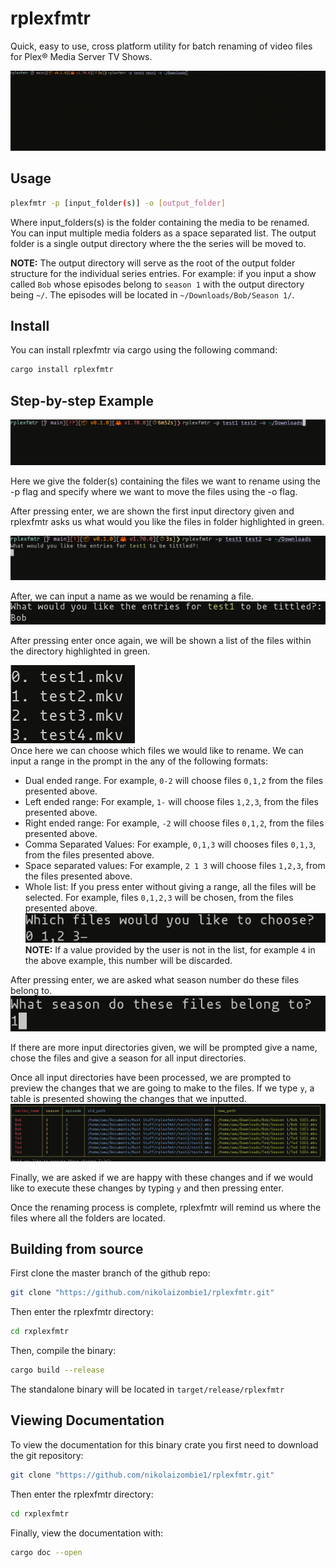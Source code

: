 # rplexfmtr

Quick, easy to use, cross platform utility for batch renaming of video files for Plex® Media Server TV Shows.

![rplexfmtr Demo](README/demo.gif)


## Usage
```bash
plexfmtr -p [input_folder(s)] -o [output_folder]
```
Where input_folders(s) is the folder containing the media to be renamed. You can input multiple media folders as a space separated list.
The output folder is a single output directory where the the series will be moved to.

**NOTE:** The output directory will serve as the root of the output folder structure for the individual series entries. For example: if you input a show called `Bob` whose episodes belong to `season 1` with the output directory being `~/`. The episodes will be located in `~/Downloads/Bob/Season 1/`.

## Install 
You can install rplexfmtr via cargo using the following command:
```bash
cargo install rplexfmtr
```

## Step-by-step Example

![Command Invocation Example](README/Command%20Invocation.png)

Here we give the folder(s) containing the files we want to rename using the -p flag and specify where we want to move the files using the -o flag.

After pressing enter, we are shown the first input directory given and rplexfmtr asks us what would you like the files in folder highlighted in green.

![Name Prompt](README/Name%20Prompt.png)

After, we can input a name as we would be renaming a file.
![Entering A Name](README/Entering%20a%20name.png)

After pressing enter once again, we will be shown a list of the files within the directory highlighted in green.

![Display Directory Files](README/Display%20directory%20files.png) \
Once here we can choose which files we would like to rename. We can input a range in the prompt in the any of the following formats:
- Dual ended range. For example, `0-2` will choose files `0,1,2` from the files presented above.
- Left ended range: For example, `1-` will choose files `1,2,3`, from the files presented above.
- Right ended range: For example, `-2` will choose files `0,1,2`, from the files presented above.
- Comma Separated Values: For example, `0,1,3` will chooses files `0,1,3`, from the files presented above.
- Space separated values: For example, `2 1 3` will choose files `1,2,3`, from the files presented above.
- Whole list: If you press enter without giving a range, all the files will be selected. For example, files `0,1,2,3` will be chosen, from the files presented above.
![Entering a Range](README/Entering%20a%20range.png)
**NOTE:** If a value provided by the user is not in the list, for example `4` in the above example, this number will be discarded.

After pressing enter, we are asked what season number do these files belong to.
![Entering a season](README/Entering%20a%20season.png)  

If there are more input directories given, we will be prompted give a name, chose the files and give a season for all input directories.

Once all input directories have been processed, we are prompted to preview the changes that we are going to make to the files. If we type `y`, a table is presented showing the changes that we inputted.
![Preview Changes](README/Preview%20Changes.png)

Finally, we are asked if we are happy with these changes and if we would like to execute these changes by typing `y` and then pressing enter. 

Once the renaming process is complete, rplexfmtr will remind us where the files where all the folders are located.

## Building from source
First clone the master branch of the github repo:
```bash
git clone "https://github.com/nikolaizombie1/rplexfmtr.git"
```
Then enter the rplexfmtr directory:
```bash
cd rxplexfmtr
```
Then, compile the binary:
```bash
cargo build --release
```
The standalone binary will be located in `target/release/rplexfmtr`

## Viewing Documentation
To view the documentation for this binary crate you first need to download the git repository:
```bash
git clone "https://github.com/nikolaizombie1/rplexfmtr.git"
```
Then enter the rplexfmtr directory:
```bash
cd rxplexfmtr
```
Finally, view the documentation with:
```bash
cargo doc --open
```